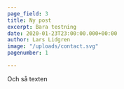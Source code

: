 ```yaml
---
page_field: 3
title: Ny post
excerpt: Bara testning
date: 2020-01-23T23:00:00.000+00:00
author: Lars Lidgren
image: "/uploads/contact.svg"
pagenumber: 1

---
```

Och så texten